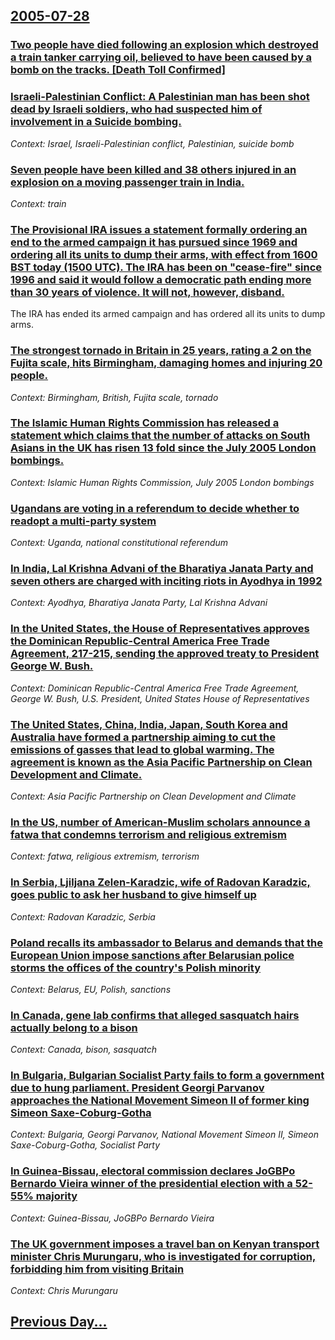 ## [2005-07-28](/news/2005/07/28/index.md)

### [ Two people have died following an explosion which destroyed a train tanker carrying oil, believed to have been caused by a bomb on the tracks. [Death Toll Confirmed]](/news/2005/07/28/two-people-have-died-following-an-explosion-which-destroyed-a-train-tanker-carrying-oil-believed-to-have-been-caused-by-a-bomb-on-the-trac.md)
### [ Israeli-Palestinian Conflict: A Palestinian man has been shot dead by Israeli soldiers, who had suspected him of involvement in a Suicide bombing. ](/news/2005/07/28/israeli-palestinian-conflict-a-palestinian-man-has-been-shot-dead-by-israeli-soldiers-who-had-suspected-him-of-involvement-in-a-suicide-b.md)
_Context: Israel, Israeli-Palestinian conflict, Palestinian, suicide bomb_

### [ Seven people have been killed and 38 others injured in an explosion on a moving passenger train in India. ](/news/2005/07/28/seven-people-have-been-killed-and-38-others-injured-in-an-explosion-on-a-moving-passenger-train-in-india.md)
_Context: train_

### [ The Provisional IRA issues a statement formally ordering an end to the armed campaign it has pursued since 1969 and ordering all its units to dump their arms, with effect from 1600 BST today (1500 UTC). The IRA has been on "cease-fire" since 1996 and said it would follow a democratic path ending more than 30 years of violence. It will not, however, disband.](/news/2005/07/28/the-provisional-ira-issues-a-statement-formally-ordering-an-end-to-the-armed-campaign-it-has-pursued-since-1969-and-ordering-all-its-units.md)
The IRA has ended its armed campaign and has ordered all its units to dump arms. 

### [ The strongest tornado in Britain in 25 years, rating a 2 on the Fujita scale, hits Birmingham, damaging homes and injuring 20 people. ](/news/2005/07/28/the-strongest-tornado-in-britain-in-25-years-rating-a-2-on-the-fujita-scale-hits-birmingham-damaging-homes-and-injuring-20-people.md)
_Context: Birmingham, British, Fujita scale, tornado_

### [ The Islamic Human Rights Commission has released a statement which claims that the number of attacks on South Asians in the UK has risen 13 fold since the July 2005 London bombings. ](/news/2005/07/28/the-islamic-human-rights-commission-has-released-a-statement-which-claims-that-the-number-of-attacks-on-south-asians-in-the-uk-has-risen-13.md)
_Context: Islamic Human Rights Commission, July 2005 London bombings_

### [ Ugandans are voting in a referendum to decide whether to readopt a multi-party system ](/news/2005/07/28/ugandans-are-voting-in-a-referendum-to-decide-whether-to-readopt-a-multi-party-system.md)
_Context: Uganda, national constitutional referendum_

### [ In India, Lal Krishna Advani of the Bharatiya Janata Party and seven others are charged with inciting riots in Ayodhya in 1992 ](/news/2005/07/28/in-india-lal-krishna-advani-of-the-bharatiya-janata-party-and-seven-others-are-charged-with-inciting-riots-in-ayodhya-in-1992.md)
_Context: Ayodhya, Bharatiya Janata Party, Lal Krishna Advani_

### [ In the United States, the House of Representatives approves the Dominican Republic-Central America Free Trade Agreement, 217-215, sending the approved treaty to President George W. Bush. ](/news/2005/07/28/in-the-united-states-the-house-of-representatives-approves-the-dominican-republic-central-america-free-trade-agreement-217-215-sending-t.md)
_Context: Dominican Republic-Central America Free Trade Agreement, George W. Bush, U.S. President, United States House of Representatives_

### [ The United States, China, India, Japan, South Korea and Australia have formed a partnership aiming to cut the emissions of gasses that lead to global warming. The agreement is known as the Asia Pacific Partnership on Clean Development and Climate.](/news/2005/07/28/the-united-states-china-india-japan-south-korea-and-australia-have-formed-a-partnership-aiming-to-cut-the-emissions-of-gasses-that-lead.md)
_Context: Asia Pacific Partnership on Clean Development and Climate_

### [ In the US, number of American-Muslim scholars announce a fatwa that condemns terrorism and religious extremism ](/news/2005/07/28/in-the-us-number-of-american-muslim-scholars-announce-a-fatwa-that-condemns-terrorism-and-religious-extremism.md)
_Context: fatwa, religious extremism, terrorism_

### [ In Serbia, Ljiljana Zelen-Karadzic, wife of Radovan Karadzic, goes public to ask her husband to give himself up ](/news/2005/07/28/in-serbia-ljiljana-zelen-karada3-4ia-wife-of-radovan-karada3-4ia-goes-public-to-ask-her-husband-to-give-himself-up.md)
_Context: Radovan Karadzic, Serbia_

### [ Poland recalls its ambassador to Belarus and demands that the European Union impose sanctions after Belarusian police storms the offices of the country's Polish minority ](/news/2005/07/28/poland-recalls-its-ambassador-to-belarus-and-demands-that-the-european-union-impose-sanctions-after-belarusian-police-storms-the-offices-of.md)
_Context: Belarus, EU, Polish, sanctions_

### [ In Canada, gene lab confirms that alleged sasquatch hairs actually belong to a bison ](/news/2005/07/28/in-canada-gene-lab-confirms-that-alleged-sasquatch-hairs-actually-belong-to-a-bison.md)
_Context: Canada, bison, sasquatch_

### [ In Bulgaria, Bulgarian Socialist Party fails to form a government due to hung parliament. President Georgi Parvanov approaches the National Movement Simeon II of former king Simeon Saxe-Coburg-Gotha ](/news/2005/07/28/in-bulgaria-bulgarian-socialist-party-fails-to-form-a-government-due-to-hung-parliament-president-georgi-parvanov-approaches-the-national.md)
_Context: Bulgaria, Georgi Parvanov, National Movement Simeon II, Simeon Saxe-Coburg-Gotha, Socialist Party_

### [ In Guinea-Bissau, electoral commission declares JoGBPo Bernardo Vieira winner of the presidential election with a 52-55% majority ](/news/2005/07/28/in-guinea-bissau-electoral-commission-declares-joagbpo-bernardo-vieira-winner-of-the-presidential-election-with-a-52-55-majority.md)
_Context: Guinea-Bissau, JoGBPo Bernardo Vieira_

### [ The UK government imposes a travel ban on Kenyan transport minister Chris Murungaru, who is investigated for corruption, forbidding him from visiting Britain ](/news/2005/07/28/the-uk-government-imposes-a-travel-ban-on-kenyan-transport-minister-chris-murungaru-who-is-investigated-for-corruption-forbidding-him-fro.md)
_Context: Chris Murungaru_

## [Previous Day...](/news/2005/07/27/index.md)

